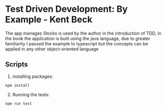

# Test Driven Development: By Example - Kent Beck

The app manages Stocks is used by the author in the introduction of TDD,
in the book the application is built using the java language, due to greater familiarity I passed the example to typescript but the concepts can be applied in any other object-oriented language


## Scripts

1. installing packages:

```
npm install
```

2. Running the tests:

```
npm run test